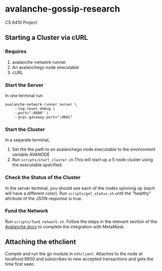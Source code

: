 # avalanche-gossip-research
CS 6410 Project

## Starting a Cluster via cURL
### Requires
1. avalanche-network-runner
1. An avalanchego node executable
1. cURL

### Start the Server
In one terminal run
```
avalanche-network-runner server \
    --log-level debug \
    --port=":8080" \
    --grpc-gateway-port=":8081"
```

### Start the Cluster
In a separate terminal,
1. Set the the path to an avalanchego node executable to the environment variable AVANODE
1. Run `scripts/start_cluster.sh`
This will start up a 5 node cluster using the executable specified.

### Check the Status of the Cluster
In the server terminal, you should see each of the nodes spinning up (each will have a different color).
Run `scripts/get_status.sh` until the "healthy" attribute of the JSON response is true.

### Fund the Network
Run `scripts/fund_network.sh`. Follow the steps in the relevant section of the [Avalanche docs](https://docs.avax.network/quickstart/fund-a-local-test-network) to complete the integration with MetaMask.

## Attaching the ethclient
Compile and run the go module in `ethclient`. Attaches to the node at localhost:9650 and subscribes to new accepted transactions and gets the time first seen.
